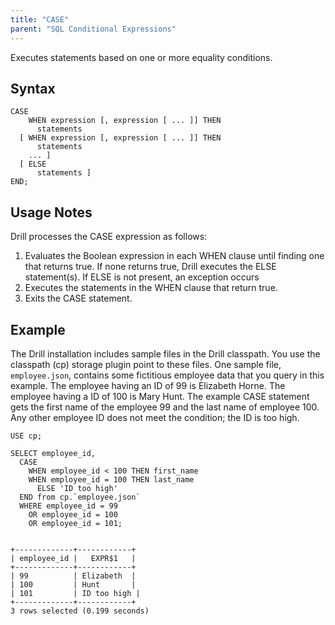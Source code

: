 ```yaml
---
title: "CASE"
parent: "SQL Conditional Expressions"
---
```

Executes statements based on one or more equality conditions.

## Syntax

    CASE
        WHEN expression [, expression [ ... ]] THEN
          statements
      [ WHEN expression [, expression [ ... ]] THEN
          statements
        ... ]
      [ ELSE
          statements ]
    END;

## Usage Notes
Drill processes the CASE expression as follows:

1. Evaluates the Boolean expression in each WHEN clause until finding one that returns true. If none returns true, Drill executes the ELSE statement(s). If ELSE is not present, an exception occurs
2. Executes the statements in the WHEN clause that return true.
3. Exits the CASE statement.

## Example

The Drill installation includes sample files in the Drill classpath. You use the classpath (cp) storage plugin point to these files. One sample file, `employee.json`, contains some fictitious employee data that you query in this example. The employee having an ID of 99 is Elizabeth Horne. The employee having a ID of 100 is Mary Hunt. The example CASE statement gets the first name of the employee 99 and the last name of employee 100. Any other employee ID does not meet the condition; the ID is too high.

    USE cp;

    SELECT employee_id, 
      CASE 
        WHEN employee_id < 100 THEN first_name 
        WHEN employee_id = 100 THEN last_name 
          ELSE 'ID too high' 
      END from cp.`employee.json` 
      WHERE employee_id = 99 
        OR employee_id = 100 
        OR employee_id = 101;


    +-------------+------------+
    | employee_id |   EXPR$1   |
    +-------------+------------+
    | 99          | Elizabeth  |
    | 100         | Hunt       |
    | 101         | ID too high |
    +-------------+------------+
    3 rows selected (0.199 seconds)